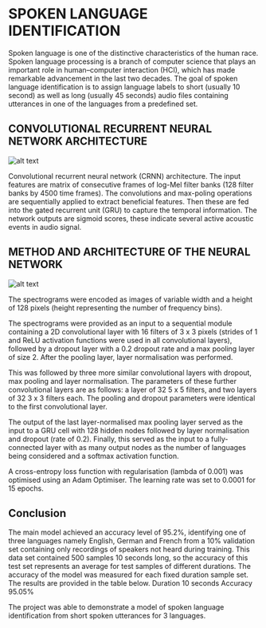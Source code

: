 # SPOKEN LANGUAGE IDENTIFICATION

Spoken language is one of the distinctive characteristics of the human race. Spoken language processing is a branch of computer science that plays an important role in human–computer interaction (HCI), which has made remarkable advancement in the last two decades.
The goal of spoken language identification is to assign language labels to short (usually 10 second) as well as long (usually 45 seconds) audio files containing utterances in one of the languages from a predefined set.

  
## CONVOLUTIONAL RECURRENT NEURAL NETWORK ARCHITECTURE 

![alt text](https://miro.medium.com/max/2358/1*etN2RhEkMJrEtJgWLvD9pQ.png)

 



Convolutional recurrent neural network (CRNN) architecture. The input features are matrix of consecutive frames of log-Mel filter banks (128 filter banks by 4500 time frames). The convolutions and max-poling operations are sequentially applied to extract beneficial features. Then these are fed into the gated recurrent unit (GRU) to capture the temporal information. The network outputs are sigmoid scores, these indicate several active acoustic events in audio signal. 

## METHOD AND ARCHITECTURE OF THE NEURAL NETWORK
 ![alt text](https://www.researchgate.net/profile/Kaveh_Taghipour/publication/305748202/figure/fig1/AS:410488992223237@1474879610604/The-convolutional-recurrent-neural-network-architecture.png)
 
The spectrograms were encoded as images of variable width and a height of 128 pixels (height representing the number of frequency bins).

The spectrograms were provided as an input to a sequential module containing a 2D convolutional layer with 16 filters of 3 x 3 pixels (strides of 1 and ReLU activation functions were used in all convolutional layers), followed by a dropout layer with a 0.2 dropout rate and a max pooling layer of size 2. After the pooling layer, layer normalisation was performed.


This was followed by three more similar convolutional layers with dropout, max pooling and layer normalisation. The parameters of these further convolutional layers are as follows: a layer of 32 5 x 5 filters, and two layers of 32 3 x 3 filters each. The pooling and dropout parameters were identical to the first convolutional layer.

The output of the last layer-normalised max pooling layer served as the input to a GRU cell with 128 hidden nodes followed by layer normalisation and dropout (rate of 0.2). Finally, this served as the input to a fully-connected layer with as many output nodes as the number of languages being considered and a softmax activation function.


A cross-entropy loss function with regularisation (lambda of 0.001) was optimised using an Adam Optimiser. The learning rate was set to 0.0001 for 15 epochs.

## Conclusion 




The main model achieved an accuracy level of 95.2%, identifying one of three languages namely English, German and French from a 10% validation set containing only recordings of speakers not heard during training. This data set contained 500 samples 10 seconds long, so the accuracy of this test set represents an average for test samples of different durations.
The accuracy of the model was measured for each fixed duration sample set. The results are provided in the table below.
Duration	10 seconds
Accuracy	95.05%
 
The project was able to demonstrate a model of spoken language identification from short spoken utterances for 3 languages.

